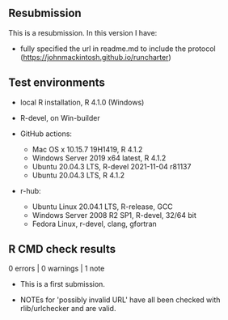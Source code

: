 ## Resubmission

This is a resubmission. In this version I have:  

* fully specified the url in readme.md to include the protocol (https://johnmackintosh.github.io/runcharter)


## Test environments
* local R installation, R 4.1.0 (Windows)

* R-devel, on Win-builder

* GitHub actions:
  * Mac OS x 10.15.7 19H1419, R 4.1.2
  * Windows Server 2019 x64 latest, R 4.1.2
  * Ubuntu 20.04.3 LTS, R-devel 2021-11-04 r81137
  * Ubuntu 20.04.3 LTS, R 4.1.2

* r-hub:
  * Ubuntu Linux 20.04.1 LTS, R-release, GCC
  * Windows Server 2008 R2 SP1, R-devel, 32/64 bit
  * Fedora Linux, r-devel, clang, gfortran

## R CMD check results

0 errors | 0 warnings | 1 note

* This is a first submission.

* NOTEs for 'possibly invalid URL' have all been checked with rlib/urlchecker and are valid.

